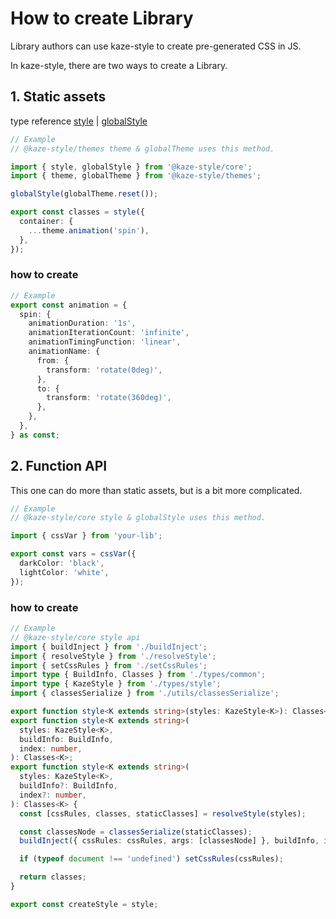 # How to create Library

Library authors can use kaze-style to create pre-generated CSS in JS.

In kaze-style, there are two ways to create a Library.

## 1. Static assets

type reference [style](./1.STYLE.md) | [globalStyle](./2.GLOBAL_STYLE.md)

```ts
// Example
// @kaze-style/themes theme & globalTheme uses this method.

import { style, globalStyle } from '@kaze-style/core';
import { theme, globalTheme } from '@kaze-style/themes';

globalStyle(globalTheme.reset());

export const classes = style({
  container: {
    ...theme.animation('spin'),
  },
});
```

### how to create

```ts
// Example
export const animation = {
  spin: {
    animationDuration: '1s',
    animationIterationCount: 'infinite',
    animationTimingFunction: 'linear',
    animationName: {
      from: {
        transform: 'rotate(0deg)',
      },
      to: {
        transform: 'rotate(360deg)',
      },
    },
  },
} as const;
```

## 2. Function API

This one can do more than static assets, but is a bit more complicated.

```ts
// Example
// @kaze-style/core style & globalStyle uses this method.

import { cssVar } from 'your-lib';

export const vars = cssVar({
  darkColor: 'black',
  lightColor: 'white',
});
```

### how to create

```ts
// Example
// @kaze-style/core style api
import { buildInject } from './buildInject';
import { resolveStyle } from './resolveStyle';
import { setCssRules } from './setCssRules';
import type { BuildInfo, Classes } from './types/common';
import type { KazeStyle } from './types/style';
import { classesSerialize } from './utils/classesSerialize';

export function style<K extends string>(styles: KazeStyle<K>): Classes<K>;
export function style<K extends string>(
  styles: KazeStyle<K>,
  buildInfo: BuildInfo,
  index: number,
): Classes<K>;
export function style<K extends string>(
  styles: KazeStyle<K>,
  buildInfo?: BuildInfo,
  index?: number,
): Classes<K> {
  const [cssRules, classes, staticClasses] = resolveStyle(styles);

  const classesNode = classesSerialize(staticClasses);
  buildInject({ cssRules: cssRules, args: [classesNode] }, buildInfo, index);

  if (typeof document !== 'undefined') setCssRules(cssRules);

  return classes;
}

export const createStyle = style;
```
